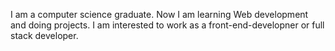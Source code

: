 I am a computer science graduate. Now I am learning Web development and doing projects. I am interested to work as a front-end-developner or full stack developer.
